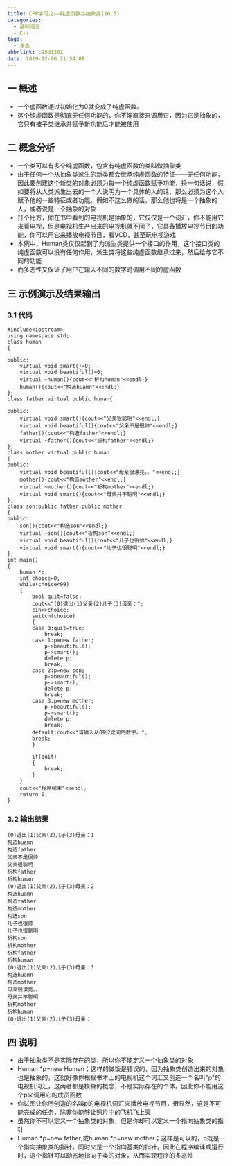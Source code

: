 ```yaml
---
title: CPP学习之——纯虚函数与抽象类(16.5)
categories:
  - 基础语言
  - C++
tags:
  - 多态
abbrlink: c15d1202
date: 2019-12-06 21:54:08
---
```

## 一 概述

* 一个虚函数通过初始化为0就变成了纯虚函数。
* 这个纯虚函数是彻底无任何功能的，你不能直接来调用它，因为它是抽象的，它只有被子类继承并赋予新功能后才能被使用  

<!--more-->

## 二 概念分析

* 一个类可以有多个纯虚函数，包含有纯虚函数的类叫做抽象类
* 由于任何一个从抽象类派生的新类都会继承纯虚函数的特征——无任何功能，因此要创建这个新类的对象必须为每一个纯虚函数赋予功能，换一句话说，假如要将从人类派生出去的一个人说明为一个具体的人的话，那么必须为这个人赋予他的一些特征或者功能。假如不这么做的话，那么他也将是一个抽象的人，或者说是一个抽象的对象
* 打个比方，你在书中看到的电视机是抽象的，它仅仅是一个词汇，你不能用它来看电视，但是电视机生产出来的电视机就不同了，它具备播放电视节目的功能，你可以用它来播放电视节目，看VCD，甚至玩电视游戏
* 本例中，Human类仅仅起到了为派生类提供一个接口的作用，这个接口类的纯虚函数可以没有任何作用，派生类将这些纯虚函数继承过来，然后给与它不同的功能
* 而多态性又保证了用户在输入不同的数字时调用不同的虚函数

## 三 示例演示及结果输出

### 3.1 代码

```
#include<iostream>
using namespace std;
class human
{

public:
	virtual void smart()=0;
	virtual void beautiful()=0;
	virtual ~human(){cout<<"析构human"<<endl;}
	human(){cout<<"构造huamn"<<endl;}
};
class father:virtual public human{

public:
	virtual void smart(){cout<<"父亲很聪明"<<endl;}
	virtual void beautiful(){cout<<"父亲不是很帅"<<endl;}
	father(){cout<<"构造father"<<endl;}
	virtual ~father(){cout<<"析构father"<<endl;}
};
class mother:virtual public human
{
public:
	virtual void beautiful(){cout<<"母亲很漂亮。。"<<endl;}
	mother(){cout<<"构造mother"<<endl;}
	virtual ~mother(){cout<<"析构mother"<<endl;}
	virtual void smart(){cout<<"母亲并不聪明"<<endl;}
};
class son:public father,public mother
{
public:
	son(){cout<<"构造son"<<endl;}
	virtual ~son(){cout<<"析构son"<<endl;}
	virtual void beautiful(){cout<<"儿子也很帅"<<endl;}
	virtual void smart(){cout<<"儿子也很聪明"<<endl;}
};
int main()
{
	human *p;
	int choice=0;
	while(choice<99)
	{
		bool quit=false;
		cout<<"(0)退出(1)父亲(2)儿子(3)母亲：";
		cin>>choice;
		switch(choice)
		{
		case 0:quit=true;
			break;
		case 1:p=new father;
			p->beautiful();
			p->smart();
			delete p;
			break;
		case 2:p=new son;
			p->beautiful();
			p->smart();
			delete p;
			break;
		case 3:p=new mother;
			p->beautiful();
			p->smart();
			delete p;
			break;
		default:cout<<"请输入从0到2之间的数字。";
		break;
		}

		if(quit)
		{
			break;
		}
	}
	cout<<"程序结束"<<endl;
	return 0;
}
```

### 3.2 输出结果

```
(0)退出(1)父亲(2)儿子(3)母亲：1
构造huamn
构造father
父亲不是很帅
父亲很聪明
析构father
析构human
(0)退出(1)父亲(2)儿子(3)母亲：2
构造huamn
构造father
构造mother
构造son
儿子也很帅
儿子也很聪明
析构son
析构mother
析构father
析构human
(0)退出(1)父亲(2)儿子(3)母亲：3
构造huamn
构造mother
母亲很漂亮。。
母亲并不聪明
析构mother
析构human
(0)退出(1)父亲(2)儿子(3)母亲：
```

## 四 说明

* 由于抽象类不是实际存在的类，所以你不能定义一个抽象类的对象
* Human *p=new Human；这样的做饭是错误的，因为抽象类创造出来的对象也是抽象的，这就好像你根据书本上的电视机这个词汇又创造一个名叫"p"的电视机词汇，这两者都是模糊的概念，不是实际存在的个体。因此你不能用这个p来调用它的成员函数
* 你试图让你所创造的名叫p的电视机词汇来播放电视节目，很显然，这是不可能完成的任务，除非你能够让照片中的飞机飞上天
* 虽然你不可以定义一个抽象类的对象，但是你却可以定义一个指向抽象类的指针
* Human *p=new father;或human *p=new mother；这样是可以的，p既是一个指向抽象类的指针，同时又是一个指向基类的指针，因此在程序编译或运行时，这个指针可以动态地指向子类的对象，从而实现程序的多态性
